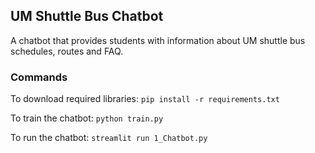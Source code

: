 ## UM Shuttle Bus Chatbot

A chatbot that provides students with information about UM shuttle bus schedules, routes and FAQ. 

### Commands

To download required libraries: `pip install -r requirements.txt`

To train the chatbot: `python train.py`

To run the chatbot: `streamlit run 1_Chatbot.py`
